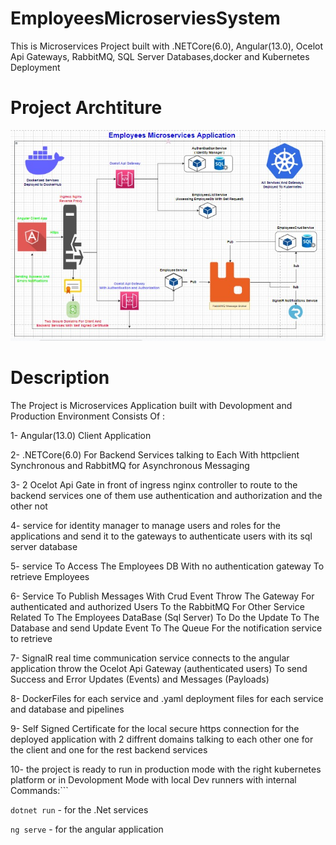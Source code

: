 # EmployeesMicroserviesSystem
This is Microservices Project built with .NETCore(6.0), Angular(13.0), Ocelot Api Gateways, RabbitMQ, SQL Server Databases,docker and Kubernetes Deployment
# Project Archtiture
![plot](./ProjectArchtiture/ProjectArchtiture.jpeg)

# Description
The Project is Microservices Application built with Devolopment and Production Environment Consists Of :

1- Angular(13.0) Client Application 

2- .NETCore(6.0) For Backend Services talking to Each With httpclient Synchronous and RabbitMQ for Asynchronous Messaging 

3- 2 Ocelot Api Gate in front of ingress nginx controller to route to the backend services one of them use authentication and authorization and the other not 

4- service for identity manager to manage users and roles for the applications and send it to the gateways to authenticate users with its sql server database 

5- service To Access The Employees DB With no authentication gateway To retrieve Employees 

6- Service To Publish Messages With Crud Event Throw The Gateway For authenticated and authorized Users To the RabbitMQ For Other Service Related To The Employees DataBase (Sql Server) To Do the Update To The Database and send Update Event To The Queue For the notification service to retrieve

7- SignalR real time communication service connects to the angular application throw the Ocelot Api Gateway (authenticated users) 
To send Success and Error Updates (Events) and Messages (Payloads)

8- DockerFiles for each service and .yaml deployment files for each service and database and pipelines 

9- Self Signed Certificate for the local secure https connection for the deployed application with 2 diffrent domains talking to each other one for the client and one for the rest backend services 

10- the project is ready to run in production mode with the right kubernetes platform or in Devolopment Mode with local Dev runners with internal Commands:```

``` dotnet run ``` - for the .Net services 

``` ng serve ``` - for the angular application
